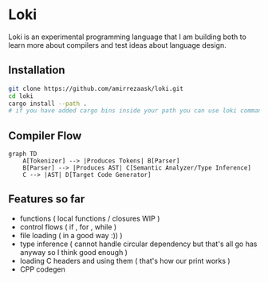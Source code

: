 # Loki

Loki is an experimental programming language that I am building both to learn more about compilers and test ideas about language design.

## Installation

```bash
git clone https://github.com/amirrezaask/loki.git
cd loki
cargo install --path .
# if you have added cargo bins inside your path you can use loki command.
```

## Compiler Flow

```mermaid
graph TD
    A[Tokenizer] --> |Produces Tokens| B[Parser]
    B[Parser] --> |Produces AST| C[Semantic Analyzer/Type Inference]
    C --> |AST| D[Target Code Generator]                    
```

## Features so far
- functions ( local functions / closures WIP )
- control flows ( if , for , while )
- file loading ( in a good way :)) )
- type inference ( cannot handle circular dependency but that's all go has anyway so I think good enough )
- loading C headers and using them ( that's how our print works )
- CPP codegen
